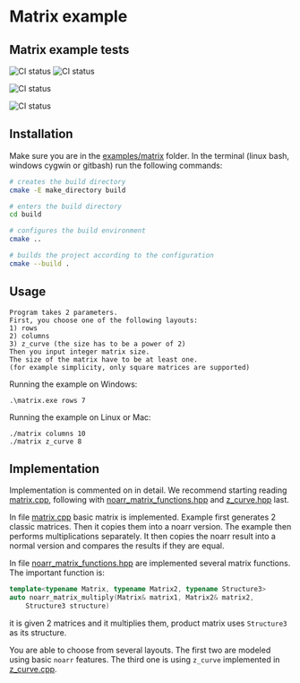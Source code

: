 # Matrix example

## Matrix example tests  <!-- Exclude this line from linear documentation -->

![CI status](https://github.com/ParaCoToUl/noarr-structures/workflows/Noarr%20matrix%20example%20test%20ubuntu-latest%20-%20clang/badge.svg)
![CI status](https://github.com/ParaCoToUl/noarr-structures/workflows/Noarr%20matrix%20example%20test%20ubuntu-latest%20-%20gcc/badge.svg)

![CI status](https://github.com/ParaCoToUl/noarr-structures/workflows/Noarr%20matrix%20example%20test%20macosl/badge.svg)

![CI status](https://github.com/ParaCoToUl/noarr-structures/workflows/Noarr%20matrix%20example%20test%20Win/badge.svg)

## Installation

Make sure you are in the [examples/matrix](.) folder. In the terminal (linux bash, windows cygwin or gitbash) run the following commands:

```sh
# creates the build directory
cmake -E make_directory build

# enters the build directory
cd build

# configures the build environment
cmake ..

# builds the project according to the configuration
cmake --build .
```

## Usage

```text
Program takes 2 parameters. 
First, you choose one of the following layouts:
1) rows
2) columns
3) z_curve (the size has to be a power of 2)
Then you input integer matrix size. 
The size of the matrix have to be at least one.
(for example simplicity, only square matrices are supported)
```

Running the example on Windows:

```text
.\matrix.exe rows 7
```

Running the example on Linux or Mac:

```text
./matrix columns 10
./matrix z_curve 8
```

## Implementation

Implementation is commented on in detail. We recommend starting reading [matrix.cpp](matrix.cpp), following with [noarr_matrix_functions.hpp](noarr_matrix_functions.hpp) and [z_curve.hpp](z_curve.hpp) last.

In file [matrix.cpp](matrix.cpp) basic matrix is implemented. Example first generates 2 classic matrices. Then it copies them into a noarr version. The example then performs multiplications separately. It then copies the noarr result into a normal version and compares the results if they are equal.

In file [noarr_matrix_functions.hpp](noarr_matrix_functions.hpp) are implemented several matrix functions. The important function is:

```cpp
template<typename Matrix, typename Matrix2, typename Structure3>
auto noarr_matrix_multiply(Matrix& matrix1, Matrix2& matrix2, 
    Structure3 structure)
```

it is given 2 matrices and it multiplies them, product matrix uses `Structure3` as its structure.

You are able to choose from several layouts. The first two are modeled using basic `noarr` features. The third one is using `z_curve` implemented in [z_curve.cpp](z_curve.cpp).
